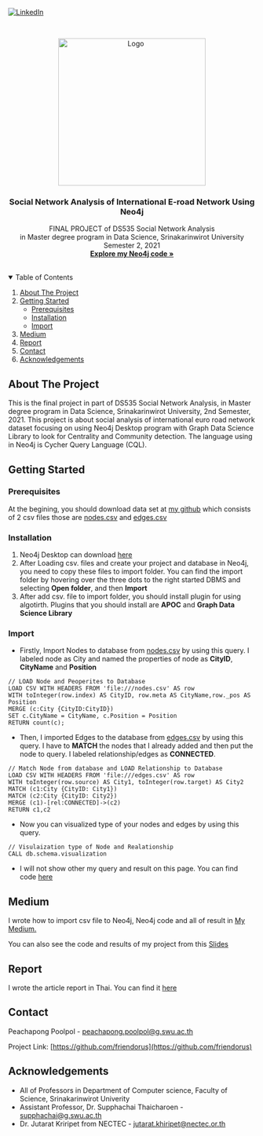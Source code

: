 [![LinkedIn][linkedin-shield]][linkedin-url]



<!-- PROJECT LOGO -->
<br />
<p align="center">
  <a href="https://github.com/othneildrew/Best-README-Template">
    <img src="images/graph.png" alt="Logo" width="300" height="300">
  </a>

  <h3 align="center">Social Network Analysis of International E-road Network Using Neo4j</h3>

  <p align="center">
    FINAL PROJECT of DS535 Social Network Analysis
    <br />
    in Master degree program in Data Science, Srinakarinwirot University 
    <br />
    Semester 2, 2021
    <br />
    <a href="https://github.com/friendorus/SNA_euroroad/blob/6a27f7fa71ec94a157f43533d2b2e4343f6ce354/Cypher/EUROROAD_project.cql"><strong>Explore my Neo4j code »</strong></a>
    <br />
    <br />
  </p>
</p>



<!-- TABLE OF CONTENTS -->
<details open="open">
  <summary>Table of Contents</summary>
  <ol>
    <!-- <li>
      <a href="#about-the-project">About The Project</a>
      <ul>
        <li><a href="#built-with">Built With</a></li>
      </ul>
    </li> -->
    <li><a href="#about-the-project">About The Project</a></li>
    <li>
      <a href="#getting-started">Getting Started</a>
      <ul>
        <li><a href="#prerequisites">Prerequisites</a></li>
        <li><a href="#installation">Installation</a></li>
        <li><a href="#import">Import</a></li>
      </ul>
    </li>
    <!-- <li><a href="#roadmap">Roadmap</a></li>
    <li><a href="#contributing">Contributing</a></li>
    <li><a href="#license">License</a></li> -->
    <li><a href="#medium">Medium</a></li>
    <li><a href="#report">Report</a></li>
    <li><a href="#contact">Contact</a></li>
    <li><a href="#acknowledgements">Acknowledgements</a></li>
  </ol>
</details>



<!-- ABOUT THE PROJECT -->
## About The Project
This is the final project in part of DS535 Social Network Analysis, in Master degree program in Data Science, Srinakarinwirot University, 2nd Semester, 2021. This project is about social analysis of international euro road network dataset focusing on using Neo4j Desktop program with Graph Data Science Library to look for Centrality and Community detection. The language using in Neo4j is Cycher Query Language (CQL).



<!-- GETTING STARTED -->
## Getting Started



### Prerequisites

At the begining, you should download data set at [my github](https://github.com/friendorus/SNA_euroroad) which consists of 2 csv files those are [nodes.csv](https://github.com/friendorus/SNA_euroroad/blob/f1baca4a5ade8be92f953ddd9ace954339957c44/Data/nodes.csv) and [edges.csv](https://github.com/friendorus/SNA_euroroad/blob/f1baca4a5ade8be92f953ddd9ace954339957c44/Data/edges.csv)

### Installation

1. Neo4j Desktop can download [here](https://neo4j.com/download/)
1. After Loading csv. files and create your project and database in Neo4j, you need to copy these files to import folder. You can find the import folder by hovering over the three dots to the right started DBMS and selecting __Open folder__, and then __Import__
1. After add csv. file to import folder, you should install plugin for using algotirth. Plugins that you should install are __APOC__ and __Graph Data Science Library__

### Import
- Firstly, Import Nodes to database from [nodes.csv](https://github.com/friendorus/SNA_euroroad/blob/f1baca4a5ade8be92f953ddd9ace954339957c44/Data/nodes.csv) by using this query. I labeled node as City and named the properties of node as __CityID__, __CityName__ and __Position__
```
// LOAD Node and Peoperites to Database
LOAD CSV WITH HEADERS FROM 'file:///nodes.csv' AS row
WITH toInteger(row.index) AS CityID, row.meta AS CityName,row._pos AS Position
MERGE (c:City {CityID:CityID})
SET c.CityName = CityName, c.Position = Position
RETURN count(c);
```
- Then, I imported Edges to the database from [edges.csv](https://github.com/friendorus/SNA_euroroad/blob/f1baca4a5ade8be92f953ddd9ace954339957c44/Data/edges.csv) by using this query. I have to __MATCH__ the nodes that I already added and then put the node to query. I labeled relationship/edges as __CONNECTED__.
```
// Match Node from database and LOAD Relationship to Database
LOAD CSV WITH HEADERS FROM 'file:///edges.csv' AS row
WITH toInteger(row.source) AS City1, toInteger(row.target) AS City2
MATCH (c1:City {CityID: City1})
MATCH (c2:City {CityID: City2})
MERGE (c1)-[rel:CONNECTED]->(c2)
RETURN c1,c2
```
- Now you can visualized type of your nodes and edges by using this query.
```
// Visulaization type of Node and Realationship
CALL db.schema.visualization
```
- I will not show other my query and result on this page. You can find code [here](https://github.com/friendorus/SNA_euroroad/blob/6a27f7fa71ec94a157f43533d2b2e4343f6ce354/Cypher/EUROROAD_project.cql)

<!-- Medium -->
## Medium

I wrote how to import csv file to Neo4j, Neo4j code and all of result in [My Medium.](https://peachapong-poolpol.medium.com/social-network-analysis-of-international-e-road-network-fcf685d3e2dd)

You can also see the code and results of my project from this [Slides](https://github.com/friendorus/SNA_euroroad/blob/6a27f7fa71ec94a157f43533d2b2e4343f6ce354/docs/Result%20of%20SNA%20of%20Euroroad%20Using%20Neo4j.pptx)


<!-- REPORT -->
## Report
I wrote the article report in Thai. You can find it [here](https://github.com/friendorus/SNA_euroroad/blob/6a27f7fa71ec94a157f43533d2b2e4343f6ce354/docs/Report%20of%20SNA%20of%20International%20Euroroad%20network.pdf)

<!-- CONTACT -->
## Contact

Peachapong Poolpol - peachapong.poolpol@g.swu.ac.th

Project Link: [https://github.com/friendorus](https://github.com/friendorus)



<!-- ACKNOWLEDGEMENTS -->
## Acknowledgements
* All of Professors in Department of Computer science, Faculty of Science, Srinakarinwirot Univerity
* Assistant Professor, Dr. Supphachai Thaicharoen - supphachai@g.swu.ac.th
* Dr. Jutarat Kriripet from NECTEC - jutarat.khiripet@nectec.or.th



<!-- MARKDOWN LINKS & IMAGES -->
<!-- https://www.markdownguide.org/basic-syntax/#reference-style-links -->
[contributors-shield]: https://img.shields.io/github/contributors/othneildrew/Best-README-Template.svg?style=for-the-badge
[contributors-url]: https://github.com/othneildrew/Best-README-Template/graphs/contributors
[forks-shield]: https://img.shields.io/github/forks/othneildrew/Best-README-Template.svg?style=for-the-badge
[forks-url]: https://github.com/othneildrew/Best-README-Template/network/members
[stars-shield]: https://img.shields.io/github/stars/othneildrew/Best-README-Template.svg?style=for-the-badge
[stars-url]: https://github.com/othneildrew/Best-README-Template/stargazers
[issues-shield]: https://img.shields.io/github/issues/othneildrew/Best-README-Template.svg?style=for-the-badge
[issues-url]: https://github.com/othneildrew/Best-README-Template/issues
[license-shield]: https://img.shields.io/github/license/othneildrew/Best-README-Template.svg?style=for-the-badge
[license-url]: https://github.com/othneildrew/Best-README-Template/blob/master/LICENSE.txt
[linkedin-shield]: https://img.shields.io/badge/-LinkedIn-black.svg?style=for-the-badge&logo=linkedin&colorB=555
[linkedin-url]: https://www.linkedin.com/in/peachapong-poolpol-87b440128/
[product-screenshot]: images/screenshot.png

